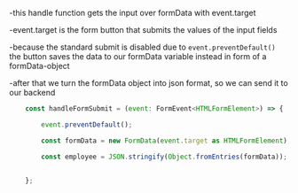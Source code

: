 

-this handle function gets the input over formData with event.target

-event.target is the form button that submits the values of the input fields

-because the standard submit is disabled due to `event.preventDefault()` the button saves the 
data to our formData variable instead in form of a formData-object

-after that we turn the formData object into json format, so we can send it to our backend


```JavaScript
    const handleFormSubmit = (event: FormEvent<HTMLFormElement>) => {

        event.preventDefault();

        const formData = new FormData(event.target as HTMLFormElement);

        const employee = JSON.stringify(Object.fromEntries(formData));


    };

```

